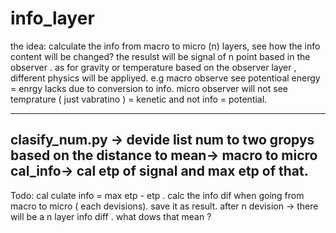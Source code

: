 # info_layer
the idea:
 calculate the info from macro to micro (n) layers, see how the info content 
 will be changed? the resulst will be signal of n point based in the observer . 
 as for gravity or temperature based on the observer layer , different physics will be appliyed. 
 e.g macro observe see potentioal energy = enrgy lacks due to conversion to info.
 micro observer will not see temprature ( just vabratino ) = kenetic and not info = potential. 


 ---
 clasify_num.py -> devide list num to two gropys based on the distance to mean-> macro to micro 
 cal_info-> cal etp of signal and max etp of that. 
 ---

 Todo:
 cal culate info = max etp - etp . 
 calc the info dif when going from macro to micro ( each devisions). save it as result. 
 after n devision -> there will be a n layer info diff . 
 what dows that mean ? 
